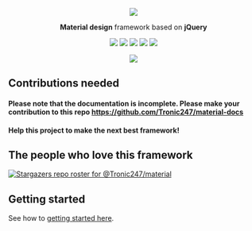 <p align="center"><img src="https://user-images.githubusercontent.com/76736580/123750797-a2be9f00-d8d4-11eb-9dce-13911244820e.png" /></p>
<p align="center"><b>Material design</b> framework based on <b>jQuery</b></p>
<p align="center"><img src="https://img.shields.io/github/stars/tronic247/material?style=flat-square"/>
<img src="https://img.shields.io/github/last-commit/tronic247/material?style=flat-square"/>
<img src="https://img.shields.io/github/issues/tronic247/material?style=flat-square"/>
<img src="https://img.shields.io/badge/Tronic247-Product-%23e41c26"/> <a href="https://gitter.im/Tronic247-Material/community?utm_source=badge&utm_medium=badge&utm_campaign=pr-badge"><img src="https://badges.gitter.im/Tronic247-Material/community.svg"/></a></p>
<p align="center"><img src="https://github-readme-stats.vercel.app/api/top-langs/?username=tronic247&repo=material&layout=compact"/></p>

## Contributions needed
#### Please note that the documentation is incomplete. Please make your contribution to this repo https://github.com/Tronic247/material-docs
#### Help this project to make the next best framework!

## The people who love this framework
[![Stargazers repo roster for @Tronic247/material](https://reporoster.com/stars/notext/Tronic247/material)](https://github.com/Tronic247/material/stargazers)

## Getting started
See how to [getting started here](https://material.pages.dev/getting-started).
